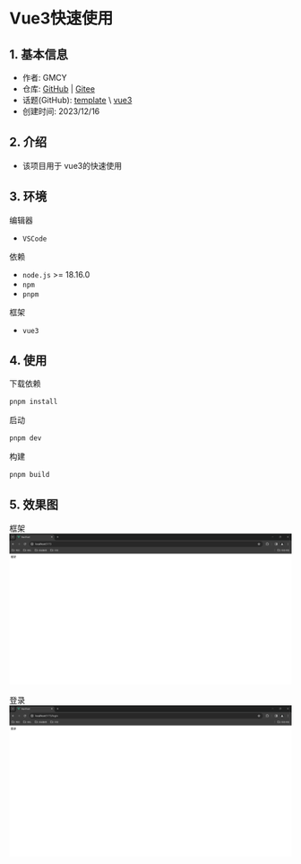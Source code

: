 # Vue3快速使用

## 1. 基本信息

- 作者: GMCY
- 仓库: [GitHub](https://github.com/GMCY2020/Vue3-Fast) | [Gitee](https://gitee.com/GMCY2020/Vue3-Fast)
- 话题(GitHub): [template](https://github.com/topics/template) \ [vue3](https://github.com/topics/vue3)
- 创建时间: 2023/12/16

## 2. 介绍

- 该项目用于 vue3的快速使用

## 3. 环境

编辑器

- `VSCode`

依赖

- `node.js` >= 18.16.0
- `npm`
- `pnpm`

框架

- `vue3`

## 4. 使用
下载依赖

```sh
pnpm install
```

启动
```sh
pnpm dev
```

构建

```sh
pnpm build
```

## 5. 效果图

框架
![框架](docs/md-01.png)

登录
![登录](docs/md-02.png)
